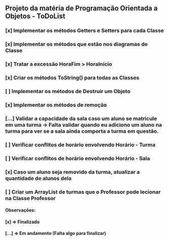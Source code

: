 ## Projeto da matéria de Programação Orientada a Objetos - ToDoList

### [x] Implementar os métodos Getters e Setters para cada Classe
### [x] Implementar os métodos que estão nos diagramas de Classe
### [x] Tratar a excessão HoraFim > HoraInício 
### [x] Criar os métodos ToString() para todas as Classes 
### [ ] Implementar os métodos de Destruir um Objeto
### [x] Implementar os métodos de remoção
### [...] Validar a capacidade da sala caso um aluno se matricule em uma turma -> Falta validar quando eu adiciono um aluno na turma para ver se a sala ainda comporta a turma em questão.
### [ ] Verificar conflitos de horário envolvendo Horário - Turma
### [ ] Verificar conflitos de horário envolvendo Horário - Sala
### [x] Caso um aluno seja removido da turma, atualizar a quantidade de alunos dela
### [ ] Criar um ArrayList de turmas que o Professor pode lecionar na Classe Professor


#### Observações: 
#### [x] => Finalizado 
#### [...] => Em andamento (Falta algo para finalizar)
